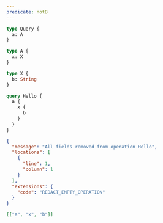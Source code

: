 ```yaml
---
predicate: notB
---
```


```graphql schema
type Query {
  a: A
}

type A {
  x: X
}

type X {
  b: String
}
```

```graphql operation
query Hello {
  a {
    x {
      b
    }
  }
}
```

```json error
{
  "message": "All fields removed from operation Hello",
  "locations": [
    {
      "line": 1,
      "column": 1
    }
  ],
  "extensions": {
    "code": "REDACT_EMPTY_OPERATION"
  }
}
```

```json masks
[["a", "x", "b"]]
```

